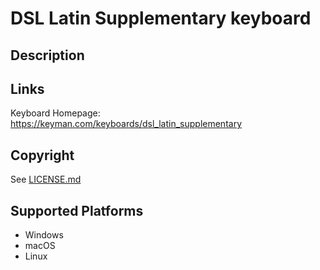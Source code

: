 DSL Latin Supplementary keyboard
==============

Description
-----------


Links
-----
Keyboard Homepage: https://keyman.com/keyboards/dsl_latin_supplementary

Copyright
---------
See [LICENSE.md](LICENSE.md)

Supported Platforms
-------------------
 * Windows
 * macOS
 * Linux

